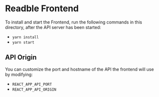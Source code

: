 # Readble Frontend

To install and start the Frontend, run the following commands in this directory, after the API server has been started:

* `yarn install`
* `yarn start`

## API Origin
You can customize the port and hostname of the API the frontend will use by modifying:
* `REACT_APP_API_PORT`
* `REACT_APP_API_ORIGIN`